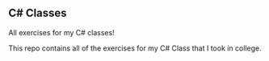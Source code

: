 ## C# Classes
All exercises for my C# classes!

This repo contains all of the exercises for my C# Class that I took in college.
